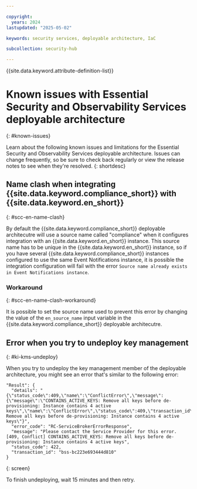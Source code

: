```yaml
---

copyright:
  years: 2024
lastupdated: "2025-05-02"

keywords: security services, deployable architecture, IaC

subcollection: security-hub

---
```


{{site.data.keyword.attribute-definition-list}}

# Known issues with Essential Security and Observability Services deployable architecture
{: #known-issues}

Learn about the following known issues and limitations for the Essential Security and Observability Services deployable architecture. Issues can change frequently, so be sure to check back regularly or view the release notes to see when they're resolved.
{: shortdesc}

## Name clash when integrating {{site.data.keyword.compliance_short}} with {{site.data.keyword.en_short}}
{: #scc-en-name-clash}

By default the {{site.data.keyword.compliance_short}} deployable architecutre will use a source name called "compliance" when it configures integration with an {{site.data.keyword.en_short}} instance. This source name has to be unique in the {{site.data.keyword.en_short}} instance, so if you have several {{site.data.keyword.compliance_short}} instances configured to use the same Event Notifications instance, it is possible the integration configuration will fail with the error `Source name already exists in Event Notifications instance`.

### Workaround
{: #scc-en-name-clash-workaround}

It is possible to set the source name used to prevent this error by changing the value of the `en_source_name` input variable in the {{site.data.keyword.compliance_short}} deployable architecutre.

## Error when you try to undeploy key management
{: #ki-kms-undeploy}

When you try to undeploy the key management member of the deployable architecture, you might see an error that's similar to the following error:

```hcl
"Result": {
  "details": "{\"status_code\":409,\"name\":\"ConflictError\",\"message\":{\"message\":\"CONTAINS_ACTIVE_KEYS: Remove all keys before de-provisioning: Instance contains 4 active keys\",\"name\":\"ConflictError\",\"status_code\":409,\"transaction_id\":\"\"},\"description\":\"CONTAINS_ACTIVE_KEYS: Remove all keys before de-provisioning: Instance contains 4 active keys\"}",
  "error_code": "RC-ServiceBrokerErrorResponse",
  "message": "Please contact the Service Provider for this error. [409, Conflict] CONTAINS_ACTIVE_KEYS: Remove all keys before de-provisioning: Instance contains 4 active keys",
  "status_code": 422,
  "transaction_id": "bss-bc223e693444d810"
}
```
{: screen}

To finish undeploying, wait 15 minutes and then retry.
